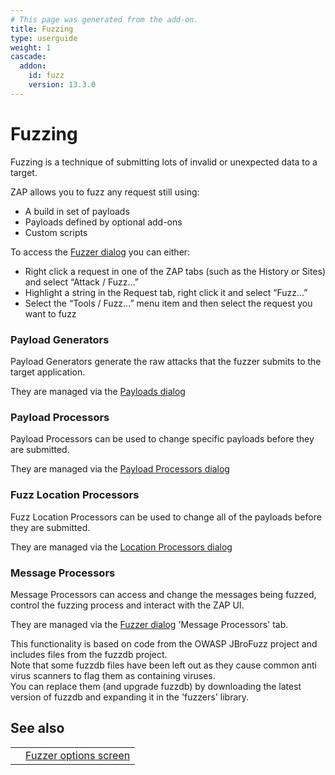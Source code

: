 ```yaml
---
# This page was generated from the add-on.
title: Fuzzing
type: userguide
weight: 1
cascade:
  addon:
    id: fuzz
    version: 13.3.0
---
```


# Fuzzing

Fuzzing is a technique of submitting lots of invalid or unexpected data to a target.

ZAP allows you to fuzz any request still using:

* A build in set of payloads
* Payloads defined by optional add-ons
* Custom scripts


To access the [Fuzzer dialog](/docs/desktop/addons/fuzzer/dialogue/) you can either:

* Right click a request in one of the ZAP tabs (such as the History or Sites) and select “Attack / Fuzz…”
* Highlight a string in the Request tab, right click it and select “Fuzz…”
* Select the “Tools / Fuzz…” menu item and then select the request you want to fuzz

### Payload Generators

Payload Generators generate the raw attacks that the fuzzer submits to the target application.   

They are managed via the [Payloads dialog](/docs/desktop/addons/fuzzer/payloads/)

### Payload Processors

Payload Processors can be used to change specific payloads before they are submitted.   

They are managed via the [Payload Processors dialog](/docs/desktop/addons/fuzzer/processors/)

### Fuzz Location Processors

Fuzz Location Processors can be used to change all of the payloads before they are submitted.   

They are managed via the [Location Processors dialog](/docs/desktop/addons/fuzzer/locations/)

### Message Processors

Message Processors can access and change the messages being fuzzed, control the fuzzing process and interact with the ZAP UI.   

They are managed via the [Fuzzer dialog](/docs/desktop/addons/fuzzer/dialogue/) 'Message Processors' tab.

This functionality is based on code from the OWASP JBroFuzz project and includes files from the fuzzdb project.  
Note that some fuzzdb files have been left out as they cause common anti virus scanners to flag them as containing viruses.  
You can replace them (and upgrade fuzzdb) by downloading the latest version of fuzzdb and expanding it in the 'fuzzers' library.

## See also

|   |                                                               |
|---|---------------------------------------------------------------|
|   | [Fuzzer options screen](/docs/desktop/addons/fuzzer/options/) |
